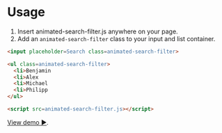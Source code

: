 # Usage

1. Insert animated-search-filter.js anywhere on your page.
2. Add an `animated-search-filter` class to your input and list container.

```html
<input placeholder=Search class=animated-search-filter>

<ul class=animated-search-filter>
  <li>Benjamin
  <li>Alex
  <li>Michael
  <li>Philipp
</ul>

<script src=animated-search-filter.js></script>
```
[View demo ▶️](http://playground.deaxon.com/js/animated-search-filter/).
